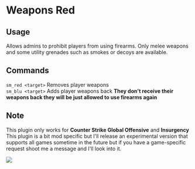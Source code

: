 # Weapons Red  

## Usage  

Allows admins to prohibit players from using firearms. Only melee weapons and some utility grenades such as smokes or decoys are available.  

## Commands  

`sm_red <target>` Removes player weapons  
`sm_blu <target>` Adds player weapons back **They don't receive their weapons back they will be just allowed to use firearms again**

## Note  

This plugin only works for **Counter Strike Global Offensive** and **Insurgency**  
This plugin is a bit mod specific but I'll release an experimental version that supports all games sometime in the future but if you have a game-specific request shoot me a message and I'll look into it.    

<img src="https://theta.goatcounter.com/count?p=/test-img">
